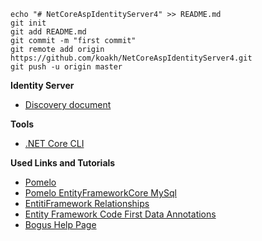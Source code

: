 ```
echo "# NetCoreAspIdentityServer4" >> README.md
git init
git add README.md
git commit -m "first commit"
git remote add origin https://github.com/koakh/NetCoreAspIdentityServer4.git
git push -u origin master
```

**Identity Server**

- [Discovery document](http://localhost:5000/.well-known/openid-configuration)

**Tools**

- [.NET Core CLI](https://docs.efproject.net/en/latest/miscellaneous/cli/dotnet.html)

**Used Links and Tutorials**

- [Pomelo](https://docs.microsoft.com/en-us/ef/core/providers/pomelo/)
- [Pomelo EntityFrameworkCore MySql](https://github.com/PomeloFoundation/Pomelo.EntityFrameworkCore.MySql/blob/master/README.md#getting-started)
- [EntitiFramework Relationships](https://docs.microsoft.com/en-us/ef/core/modeling/relationships#many-to-many)
- [Entity Framework Code First Data Annotations](https://msdn.microsoft.com/en-us/library/jj591583(v=vs.113).aspx)
- [Bogus Help Page](https://github.com/bchavez/Bogus)